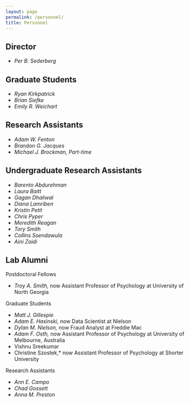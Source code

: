 ```yaml
---
layout: page
permalink: /personnel/
title: Personnel
---
```

Director
---
* *Per B. Sederberg*

Graduate Students
---
* *Ryan Kirkpatrick*
* *Brian Siefke*
* *Emily R. Weichart*

Research Assistants
---
* *Adam W. Fenton*
* *Brandon G. Jacques*
* *Michael J. Brockman, Part-time*

Undergraduate Research Assistants
---
* *Barento Abdurehman*
* *Laura Baitt*
* *Gagan Dhaliwal*
* *Diana Lamriben*
* *Kristin Petit*
* *Chris Pyper*
* *Meredith Reagan*
* *Tory Smith*
* *Collins Ssendawula*
* *Aini Zaidi*

Lab Alumni
---
Postdoctoral Fellows

* *Troy A. Smith,* now Assistant Professor of Psychology at University of North Georgia

Graduate Students

* *Matt J. Gillespie*
* *Adam E. Hasinski,* now Data Scientist at Nielson
* *Dylan M. Nielson,* now Fraud Analyst at Freddie Mac
* *Adam F. Osth,* now Assistant Professor of Psychology at University of Melbourne, Australia
* Vishnu Sreekumar
* Christine Szostek,* now Assistant Professor of Psychology at Shorter University

Research Assistants

* *Ann E. Campo*
* *Chad Gossett*
* *Anna M. Preston*
